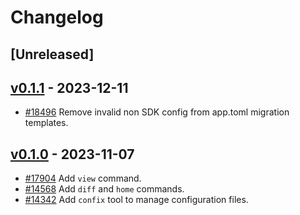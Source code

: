 <!--
Guiding Principles:

Changelogs are for humans, not machines.
There should be an entry for every single version.
The same types of changes should be grouped.
Versions and sections should be linkable.
The latest version comes first.
The release date of each version is displayed.
Mention whether you follow Semantic Versioning.

Usage:

Change log entries are to be added to the Unreleased section under the
appropriate stanza (see below). Each entry should ideally include a tag and
the Github issue reference in the following format:

* (<tag>) [#<issue-number>] Changelog message.

Types of changes (Stanzas):

"Features" for new features.
"Improvements" for changes in existing functionality.
"Deprecated" for soon-to-be removed features.
"Bug Fixes" for any bug fixes.
"API Breaking" for breaking exported APIs used by developers building on SDK.
Ref: https://keepachangelog.com/en/1.0.0/
-->

# Changelog

## [Unreleased]

## [v0.1.1](https://github.com/T-ragon/cosmos-sdk/v3/releases/tag/tools/confix/v0.1.1) - 2023-12-11

* [#18496](https://github.com/T-ragon/cosmos-sdk/v3/pull/18496) Remove invalid non SDK config from app.toml migration templates.
 

## [v0.1.0](https://github.com/T-ragon/cosmos-sdk/v3/releases/tag/tools/confix/v0.1.0) - 2023-11-07

* [#17904](https://github.com/T-ragon/cosmos-sdk/v3/pull/17904) Add `view` command.
* [#14568](https://github.com/T-ragon/cosmos-sdk/v3/pull/14568) Add `diff` and `home` commands.
* [#14342](https://github.com/T-ragon/cosmos-sdk/v3/pull/14342) Add `confix` tool to manage configuration files.
